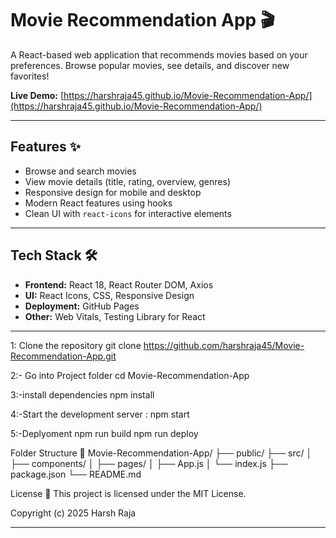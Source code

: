 # Movie Recommendation App 🎬

A React-based web application that recommends movies based on your preferences. Browse popular movies, see details, and discover new favorites!

**Live Demo:** [https://harshraja45.github.io/Movie-Recommendation-App/](https://harshraja45.github.io/Movie-Recommendation-App/)

---

## Features ✨
- Browse and search movies
- View movie details (title, rating, overview, genres)
- Responsive design for mobile and desktop
- Modern React features using hooks
- Clean UI with `react-icons` for interactive elements

---

## Tech Stack 🛠
- **Frontend:** React 18, React Router DOM, Axios
- **UI:** React Icons, CSS, Responsive Design
- **Deployment:** GitHub Pages
- **Other:** Web Vitals, Testing Library for React

---


1: Clone the repository 
git clone https://github.com/harshraja45/Movie-Recommendation-App.git

2:- Go into Project folder
cd Movie-Recommendation-App

3:-install dependencies 
npm install


4:-Start the development server :
npm start

5:-Deplyoment
npm run build
npm run deploy

Folder Structure 📂
Movie-Recommendation-App/
├── public/
├── src/
│   ├── components/
│   ├── pages/
│   ├── App.js
│   └── index.js
├── package.json
└── README.md

License 📄
This project is licensed under the MIT License.

Copyright (c) 2025 Harsh Raja


---



